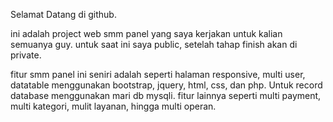 Selamat Datang di github.

ini adalah project web smm panel yang saya kerjakan untuk kalian semuanya guy. untuk saat ini saya public, setelah tahap finish akan di private.

fitur smm panel ini seniri adalah seperti halaman responsive, multi user, datatable menggunakan bootstrap, jquery, html, css, dan php. Untuk record database menggunakan mari db mysqli.
fitur lainnya seperti multi payment, multi kategori, mulit layanan, hingga multi operan.
